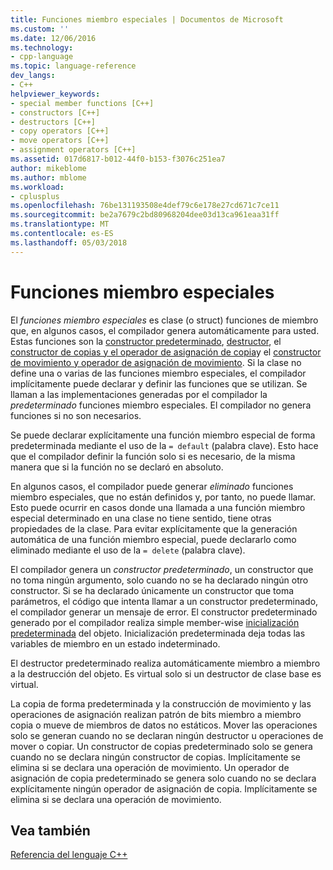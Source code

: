 ```yaml
---
title: Funciones miembro especiales | Documentos de Microsoft
ms.custom: ''
ms.date: 12/06/2016
ms.technology:
- cpp-language
ms.topic: language-reference
dev_langs:
- C++
helpviewer_keywords:
- special member functions [C++]
- constructors [C++]
- destructors [C++]
- copy operators [C++]
- move operators [C++]
- assignment operators [C++]
ms.assetid: 017d6817-b012-44f0-b153-f3076c251ea7
author: mikeblome
ms.author: mblome
ms.workload:
- cplusplus
ms.openlocfilehash: 76be131193508e4def79c6e178e27cd671c7ce11
ms.sourcegitcommit: be2a7679c2bd80968204dee03d13ca961eaa31ff
ms.translationtype: MT
ms.contentlocale: es-ES
ms.lasthandoff: 05/03/2018
---
```

# <a name="special-member-functions"></a>Funciones miembro especiales  
  
El *funciones miembro especiales* es clase (o struct) funciones de miembro que, en algunos casos, el compilador genera automáticamente para usted. Estas funciones son la [constructor predeterminado](constructors-cpp.md#default_constructors), [destructor](destructors-cpp.md), el [constructor de copias y el operador de asignación de copia](copy-constructors-and-copy-assignment-operators-cpp.md)y el [constructor de movimiento y operador de asignación de movimiento](move-constructors-and-move-assignment-operators-cpp.md). Si la clase no define una o varias de las funciones miembro especiales, el compilador implícitamente puede declarar y definir las funciones que se utilizan. Se llaman a las implementaciones generadas por el compilador la *predeterminado* funciones miembro especiales. El compilador no genera funciones si no son necesarios.  
  
Se puede declarar explícitamente una función miembro especial de forma predeterminada mediante el uso de la `= default` (palabra clave). Esto hace que el compilador definir la función solo si es necesario, de la misma manera que si la función no se declaró en absoluto. 

En algunos casos, el compilador puede generar *eliminado* funciones miembro especiales, que no están definidos y, por tanto, no puede llamar. Esto puede ocurrir en casos donde una llamada a una función miembro especial determinado en una clase no tiene sentido, tiene otras propiedades de la clase. Para evitar explícitamente que la generación automática de una función miembro especial, puede declararlo como eliminado mediante el uso de la `= delete` (palabra clave).  
  
El compilador genera un *constructor predeterminado*, un constructor que no toma ningún argumento, solo cuando no se ha declarado ningún otro constructor. Si se ha declarado únicamente un constructor que toma parámetros, el código que intenta llamar a un constructor predeterminado, el compilador generar un mensaje de error. El constructor predeterminado generado por el compilador realiza simple member-wise [inicialización predeterminada](initializers.md#default_initialization) del objeto. Inicialización predeterminada deja todas las variables de miembro en un estado indeterminado.  
  
El destructor predeterminado realiza automáticamente miembro a miembro a la destrucción del objeto. Es virtual solo si un destructor de clase base es virtual.  
  
La copia de forma predeterminada y la construcción de movimiento y las operaciones de asignación realizan patrón de bits miembro a miembro copia o mueve de miembros de datos no estáticos. Mover las operaciones solo se generan cuando no se declaran ningún destructor u operaciones de mover o copiar. Un constructor de copias predeterminado solo se genera cuando no se declara ningún constructor de copias. Implícitamente se elimina si se declara una operación de movimiento. Un operador de asignación de copia predeterminado se genera solo cuando no se declara explícitamente ningún operador de asignación de copia. Implícitamente se elimina si se declara una operación de movimiento.  
  
## <a name="see-also"></a>Vea también  
[Referencia del lenguaje C++](cpp-language-reference.md)  



 
